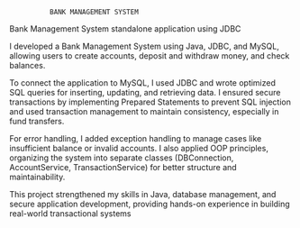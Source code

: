               BANK MANAGEMENT SYSTEM

Bank Management System standalone application using JDBC

I developed a Bank Management System using Java, JDBC, and MySQL, allowing users to create accounts, deposit and withdraw money, and check balances.

To connect the application to MySQL, I used JDBC and wrote optimized SQL queries for inserting, updating, and retrieving data. I ensured secure transactions by implementing Prepared Statements to prevent SQL injection and used transaction management to maintain consistency, especially in fund transfers.

For error handling, I added exception handling to manage cases like insufficient balance or invalid accounts. I also applied OOP principles, organizing the system into separate classes (DBConnection, AccountService, TransactionService) for better structure and maintainability.

This project strengthened my skills in Java, database management, and secure application development, providing hands-on experience in building real-world transactional systems

